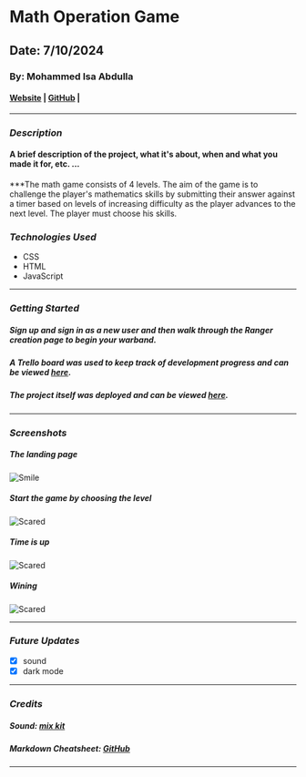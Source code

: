 # Math Operation Game 

## Date: 7/10/2024

### By: Mohammed Isa Abdulla

#### [Website](https://michaellackey.com/) | [GitHub](https://github.com/Mohammed12des) | 
***

### ***Description***
#### A brief description of the project, what it's about, when and what you made it for, etc. ...
***The math game consists of 4 levels. The aim of the game is to challenge the player's mathematics skills by submitting their answer against a timer based on levels of increasing difficulty as the player advances to the next level. The player must choose his skills.

### ***Technologies Used***
* CSS
* HTML
* JavaScript
***

### ***Getting Started***

##### Sign up and sign in as a new user and then walk through the Ranger creation page to begin your warband.
##### A Trello board was used to keep track of development progress and can be viewed [here](URL).
##### The project itself was deployed and can be viewed [here](URL).
***

### ***Screenshots***

##### The landing page
![Smile](https://i.ibb.co/Y7YZc06/1.png)

##### Start the game by choosing the level
![Scared](https://i.ibb.co/gTCgkgm/2.png)

#####  Time is up
![Scared](https://i.ibb.co/XSzZTNj/3.png)

##### Wining
![Scared](https://i.ibb.co/tDWxS0z/4.png)

***

### ***Future Updates***

- [x] sound 
- [x] dark mode 
***

### ***Credits***

##### Sound: [mix kit](https://mixkit.co/free-sound-effects/wrong/)

##### Markdown Cheatsheet: [GitHub](https://guides.github.com/pdfs/markdown-cheatsheet-online.pdf)
***